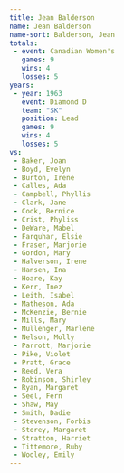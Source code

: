 ```yaml
---
title: Jean Balderson
name: Jean Balderson
name-sort: Balderson, Jean
totals:
 - event: Canadian Women's
   games: 9
   wins: 4
   losses: 5
years:
 - year: 1963
   event: Diamond D
   team: "SK"
   position: Lead
   games: 9
   wins: 4
   losses: 5
vs:
 - Baker, Joan
 - Boyd, Evelyn
 - Burton, Irene
 - Calles, Ada
 - Campbell, Phyllis
 - Clark, Jane
 - Cook, Bernice
 - Crist, Phyliss
 - DeWare, Mabel
 - Farquhar, Elsie
 - Fraser, Marjorie
 - Gordon, Mary
 - Halverson, Irene
 - Hansen, Ina
 - Hoare, Kay
 - Kerr, Inez
 - Leith, Isabel
 - Matheson, Ada
 - McKenzie, Bernie
 - Mills, Mary
 - Mullenger, Marlene
 - Nelson, Molly
 - Parrott, Marjorie
 - Pike, Violet
 - Pratt, Grace
 - Reed, Vera
 - Robinson, Shirley
 - Ryan, Margaret
 - Seel, Fern
 - Shaw, May
 - Smith, Dadie
 - Stevenson, Forbis
 - Storey, Margaret
 - Stratton, Harriet
 - Tittemore, Ruby
 - Wooley, Emily
---
```

